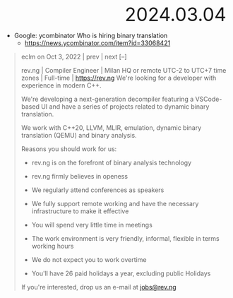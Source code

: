 <div style="text-align:right; font-size:3em;">2024.03.04</div>

* Google: ycombinator Who is hiring binary translation
  * https://news.ycombinator.com/item?id=33068421

> eclm on Oct 3, 2022 | prev | next [–]
> 
> rev.ng | Compiler Engineer | Milan HQ or remote UTC-2 to UTC+7 time zones | Full-time | https://rev.ng
> We're looking for a developer with experience in modern C++.
> 
> We're developing a next-generation decompiler featuring a VSCode-based UI and have a series of projects related to dynamic binary translation.
> 
> We work with C++20, LLVM, MLIR, emulation, dynamic binary translation (QEMU) and binary analysis.
> 
> Reasons you should work for us:
> 
> * rev.ng is on the forefront of binary analysis technology
> 
> * rev.ng firmly believes in openess
> 
> * We regularly attend conferences as speakers
> 
> * We fully support remote working and have the necessary infrastructure to make it effective
> 
> * You will spend very little time in meetings
> 
> * The work environment is very friendly, informal, flexible in terms working hours
> 
> * We do not expect you to work overtime
> 
> * You'll have 26 paid holidays a year, excluding public Holidays
> 
> If you're interested, drop us an e-mail at jobs@rev.ng
